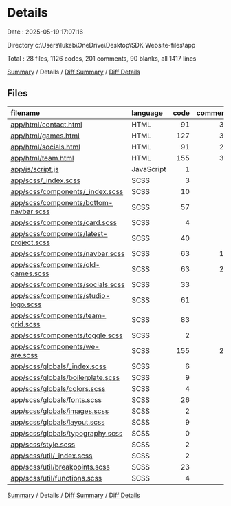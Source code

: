 # Details

Date : 2025-05-19 17:07:16

Directory c:\\Users\\lukeb\\OneDrive\\Desktop\\SDK-Website-files\\app

Total : 28 files,  1126 codes, 201 comments, 90 blanks, all 1417 lines

[Summary](results.md) / Details / [Diff Summary](diff.md) / [Diff Details](diff-details.md)

## Files
| filename | language | code | comment | blank | total |
| :--- | :--- | ---: | ---: | ---: | ---: |
| [app/html/contact.html](/app/html/contact.html) | HTML | 91 | 35 | 3 | 129 |
| [app/html/games.html](/app/html/games.html) | HTML | 127 | 37 | 6 | 170 |
| [app/html/socials.html](/app/html/socials.html) | HTML | 91 | 28 | 9 | 128 |
| [app/html/team.html](/app/html/team.html) | HTML | 155 | 35 | 3 | 193 |
| [app/js/script.js](/app/js/script.js) | JavaScript | 1 | 0 | 0 | 1 |
| [app/scss/\_index.scss](/app/scss/_index.scss) | SCSS | 3 | 0 | 0 | 3 |
| [app/scss/components/\_index.scss](/app/scss/components/_index.scss) | SCSS | 10 | 0 | 0 | 10 |
| [app/scss/components/bottom-navbar.scss](/app/scss/components/bottom-navbar.scss) | SCSS | 57 | 1 | 1 | 59 |
| [app/scss/components/card.scss](/app/scss/components/card.scss) | SCSS | 4 | 0 | 1 | 5 |
| [app/scss/components/latest-project.scss](/app/scss/components/latest-project.scss) | SCSS | 40 | 2 | 4 | 46 |
| [app/scss/components/navbar.scss](/app/scss/components/navbar.scss) | SCSS | 63 | 12 | 8 | 83 |
| [app/scss/components/old-games.scss](/app/scss/components/old-games.scss) | SCSS | 63 | 23 | 14 | 100 |
| [app/scss/components/socials.scss](/app/scss/components/socials.scss) | SCSS | 33 | 0 | 3 | 36 |
| [app/scss/components/studio-logo.scss](/app/scss/components/studio-logo.scss) | SCSS | 61 | 4 | 2 | 67 |
| [app/scss/components/team-grid.scss](/app/scss/components/team-grid.scss) | SCSS | 83 | 1 | 3 | 87 |
| [app/scss/components/toggle.scss](/app/scss/components/toggle.scss) | SCSS | 2 | 0 | 1 | 3 |
| [app/scss/components/we-are.scss](/app/scss/components/we-are.scss) | SCSS | 155 | 20 | 19 | 194 |
| [app/scss/globals/\_index.scss](/app/scss/globals/_index.scss) | SCSS | 6 | 0 | 0 | 6 |
| [app/scss/globals/boilerplate.scss](/app/scss/globals/boilerplate.scss) | SCSS | 9 | 0 | 1 | 10 |
| [app/scss/globals/colors.scss](/app/scss/globals/colors.scss) | SCSS | 4 | 0 | 0 | 4 |
| [app/scss/globals/fonts.scss](/app/scss/globals/fonts.scss) | SCSS | 26 | 1 | 3 | 30 |
| [app/scss/globals/images.scss](/app/scss/globals/images.scss) | SCSS | 2 | 0 | 0 | 2 |
| [app/scss/globals/layout.scss](/app/scss/globals/layout.scss) | SCSS | 9 | 0 | 1 | 10 |
| [app/scss/globals/typography.scss](/app/scss/globals/typography.scss) | SCSS | 0 | 0 | 1 | 1 |
| [app/scss/style.scss](/app/scss/style.scss) | SCSS | 2 | 0 | 1 | 3 |
| [app/scss/util/\_index.scss](/app/scss/util/_index.scss) | SCSS | 2 | 0 | 1 | 3 |
| [app/scss/util/breakpoints.scss](/app/scss/util/breakpoints.scss) | SCSS | 23 | 2 | 4 | 29 |
| [app/scss/util/functions.scss](/app/scss/util/functions.scss) | SCSS | 4 | 0 | 1 | 5 |

[Summary](results.md) / Details / [Diff Summary](diff.md) / [Diff Details](diff-details.md)